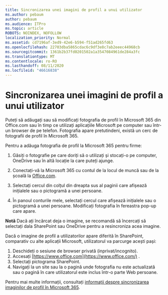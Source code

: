 ```yaml
---
title: Sincronizarea unei imagini de profil a unui utilizator
ms.author: pebaum
author: pebaum
ms.audience: ITPro
ms.topic: article
ROBOTS: NOINDEX, NOFOLLOW
localization_priority: Normal
ms.assetid: cd7196af-3ed9-42e6-b594-f51ad265fd63
ms.openlocfilehash: 22703dba5865cdac6c9df3e8c7ab2eeec44968cb
ms.sourcegitcommit: 1361b2b37fd0201502a1a3547084961de284a3fc
ms.translationtype: MT
ms.contentlocale: ro-RO
ms.lasthandoff: 08/11/2020
ms.locfileid: "46616838"
---
```

# <a name="sync-a-users-profile-picture"></a>Sincronizarea unei imagini de profil a unui utilizator

Puteți să adăugați sau să modificați fotografia de profil în Microsoft 365 din Office.com sau în timp ce utilizați aplicațiile Microsoft pe computer sau într-un browser de pe telefon. Fotografia apare pretutindeni, există un cerc de fotografii de profil în Microsoft 365.

Pentru a adăuga fotografia de profil la Microsoft 365 pentru firme:

1. Găsiți o fotografie pe care doriți să o utilizați și stocați-o pe computer, OneDrive sau în altă locație la care puteți ajunge.

2. Conectați-vă la Microsoft 365 cu contul de la locul de muncă sau de la școală la [Office.com](https://www.office.com).

3. Selectați cercul din colțul din dreapta sus al paginii care afișează inițialele sau o pictogramă a unei persoane.

4. În panoul conturile mele, selectați cercul care afișează inițialele sau o pictogramă a unei persoane. Modificați fotografia în fereastra pop-up care apare.

**Notă** Dacă ați încărcat deja o imagine, se recomandă să încercați să selectați dala SharePoint sau OneDrive pentru a resincroniza acea imagine.

Dacă o imagine de profil a utilizatorilor apare diferită în SharePoint, comparativ cu alte aplicații Microsoft, utilizatorul va parcurge acești pași:

1. Deschideți o sesiune de browser privată (inprivat/incognito).
2. Accesați [https://www.office.com](https://www.office.com/) .
3. Selectați pictograma SharePoint.
4. Navigați la un site sau la o pagină unde fotografia nu este actualizată sau o pagină în care utilizatorul este inclus într-o parte Web persoane.

Pentru mai multe informații, consultați [informații despre sincronizarea imaginilor de profil în Microsoft 365](https://support.office.com/article/information-about-profile-picture-synchronization-in-office-365-20594d76-d054-4af4-a660-401133e3d48a).

